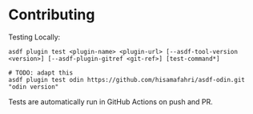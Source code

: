# Contributing

Testing Locally:

```shell
asdf plugin test <plugin-name> <plugin-url> [--asdf-tool-version <version>] [--asdf-plugin-gitref <git-ref>] [test-command*]

# TODO: adapt this
asdf plugin test odin https://github.com/hisamafahri/asdf-odin.git "odin version"
```

Tests are automatically run in GitHub Actions on push and PR.
